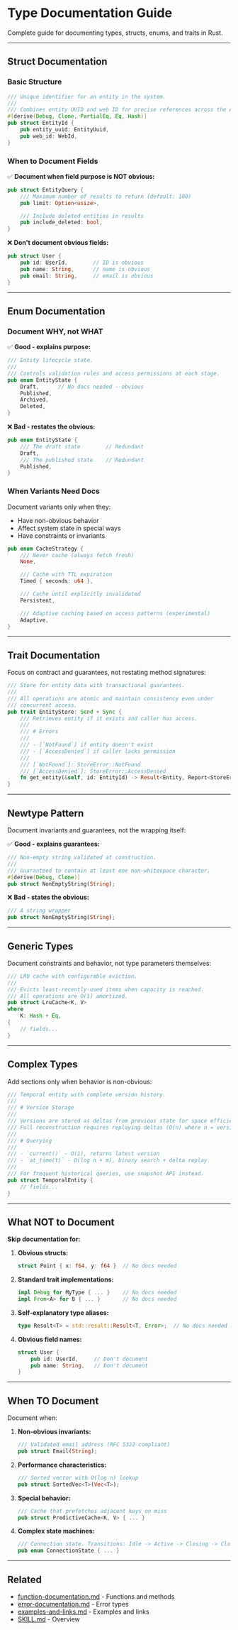 # Type Documentation Guide

Complete guide for documenting types, structs, enums, and traits in Rust.

---

## Struct Documentation

### Basic Structure

```rust
/// Unique identifier for an entity in the system.
///
/// Combines entity UUID and web ID for precise references across the API.
#[derive(Debug, Clone, PartialEq, Eq, Hash)]
pub struct EntityId {
    pub entity_uuid: EntityUuid,
    pub web_id: WebId,
}
```

### When to Document Fields

✅ **Document when field purpose is NOT obvious:**

```rust
pub struct EntityQuery {
    /// Maximum number of results to return (default: 100)
    pub limit: Option<usize>,

    /// Include deleted entities in results
    pub include_deleted: bool,
}
```

❌ **Don't document obvious fields:**

```rust
pub struct User {
    pub id: UserId,        // ID is obvious
    pub name: String,      // name is obvious
    pub email: String,     // email is obvious
}
```

---

## Enum Documentation

### Document WHY, not WHAT

✅ **Good - explains purpose:**

```rust
/// Entity lifecycle state.
///
/// Controls validation rules and access permissions at each stage.
pub enum EntityState {
    Draft,      // No docs needed - obvious
    Published,
    Archived,
    Deleted,
}
```

❌ **Bad - restates the obvious:**

```rust
pub enum EntityState {
    /// The draft state        // Redundant
    Draft,
    /// The published state    // Redundant
    Published,
}
```

### When Variants Need Docs

Document variants only when they:

- Have non-obvious behavior
- Affect system state in special ways
- Have constraints or invariants

```rust
pub enum CacheStrategy {
    /// Never cache (always fetch fresh)
    None,

    /// Cache with TTL expiration
    Timed { seconds: u64 },

    /// Cache until explicitly invalidated
    Persistent,

    /// Adaptive caching based on access patterns (experimental)
    Adaptive,
}
```

---

## Trait Documentation

Focus on contract and guarantees, not restating method signatures:

```rust
/// Store for entity data with transactional guarantees.
///
/// All operations are atomic and maintain consistency even under
/// concurrent access.
pub trait EntityStore: Send + Sync {
    /// Retrieves entity if it exists and caller has access.
    ///
    /// # Errors
    ///
    /// - [`NotFound`] if entity doesn't exist
    /// - [`AccessDenied`] if caller lacks permission
    ///
    /// [`NotFound`]: StoreError::NotFound
    /// [`AccessDenied`]: StoreError::AccessDenied
    fn get_entity(&self, id: EntityId) -> Result<Entity, Report<StoreError>>;
}
```

---

## Newtype Pattern

Document invariants and guarantees, not the wrapping itself:

✅ **Good - explains guarantees:**

```rust
/// Non-empty string validated at construction.
///
/// Guaranteed to contain at least one non-whitespace character.
#[derive(Debug, Clone)]
pub struct NonEmptyString(String);
```

❌ **Bad - states the obvious:**

```rust
/// A string wrapper
pub struct NonEmptyString(String);
```

---

## Generic Types

Document constraints and behavior, not type parameters themselves:

```rust
/// LRU cache with configurable eviction.
///
/// Evicts least-recently-used items when capacity is reached.
/// All operations are O(1) amortized.
pub struct LruCache<K, V>
where
    K: Hash + Eq,
{
    // fields...
}
```

---

## Complex Types

Add sections only when behavior is non-obvious:

```rust
/// Temporal entity with complete version history.
///
/// # Version Storage
///
/// Versions are stored as deltas from previous state for space efficiency.
/// Full reconstruction requires replaying deltas (O(n) where n = versions).
///
/// # Querying
///
/// - `current()` - O(1), returns latest version
/// - `at_time(t)` - O(log n + m), binary search + delta replay
///
/// For frequent historical queries, use snapshot API instead.
pub struct TemporalEntity {
    // fields...
}
```

---

## What NOT to Document

**Skip documentation for:**

1. **Obvious structs:**

   ```rust
   struct Point { x: f64, y: f64 }  // No docs needed
   ```

2. **Standard trait implementations:**

   ```rust
   impl Debug for MyType { ... }    // No docs needed
   impl From<A> for B { ... }       // No docs needed
   ```

3. **Self-explanatory type aliases:**

   ```rust
   type Result<T> = std::result::Result<T, Error>;  // No docs needed
   ```

4. **Obvious field names:**

   ```rust
   struct User {
       pub id: UserId,     // Don't document
       pub name: String,   // Don't document
   }
   ```

---

## When TO Document

Document when:

1. **Non-obvious invariants:**

   ```rust
   /// Validated email address (RFC 5322 compliant)
   pub struct Email(String);
   ```

2. **Performance characteristics:**

   ```rust
   /// Sorted vector with O(log n) lookup
   pub struct SortedVec<T>(Vec<T>);
   ```

3. **Special behavior:**

   ```rust
   /// Cache that prefetches adjacent keys on miss
   pub struct PredictiveCache<K, V> { ... }
   ```

4. **Complex state machines:**

   ```rust
   /// Connection state. Transitions: Idle -> Active -> Closing -> Closed
   pub enum ConnectionState { ... }
   ```

---

## Related

- [function-documentation.md](function-documentation.md) - Functions and methods
- [error-documentation.md](error-documentation.md) - Error types
- [examples-and-links.md](examples-and-links.md) - Examples and links
- [SKILL.md](../SKILL.md) - Overview
